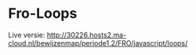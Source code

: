 # Fro-Loops
Live versie: http://30226.hosts2.ma-cloud.nl/bewijzenmap/periode1.2/FRO/javascript/loops/
